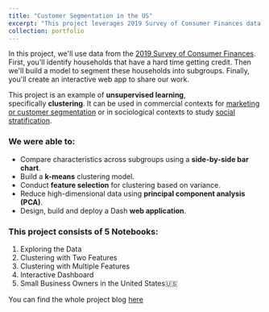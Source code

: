```yaml
---
title: "Customer Segmentation in the US"
excerpt: "This project leverages 2019 Survey of Consumer Finances data and unsupervised learning to identify credit-constrained households. With broad implications, it empowers financial services, marketing, credit scoring, policymakers, and researchers to enhance financial inclusion, precision, and understanding. Its goal is to boost access, engagement, and informed choices while aiding underserved households.<br/><img src='/images/Customer Segmentation.jpeg' width='400px' style='display: block; margin: 0 auto;'>"
collection: portfolio
---
```


In this project, we'll use data from the [2019 Survey of Consumer Finances](https://www.federalreserve.gov/econres/scfindex.htm). First, you'll identify households that have a hard time getting credit. Then we'll build a model to segment these households into subgroups. Finally, you'll create an interactive web app to share our work.

This project is an example of **unsupervised learning**, specifically **clustering**. It can be used in commercial contexts for [marketing or customer segmentation](https://en.wikipedia.org/wiki/Market_segmentation) or in sociological contexts to study [social stratification](https://en.wikipedia.org/wiki/Social_stratification).

### We were able to:      
- Compare characteristics across subgroups using a **side-by-side bar chart**.
- Build a **k-means** clustering model.
- Conduct **feature selection** for clustering based on variance.
- Reduce high-dimensional data using **principal component analysis (PCA)**.
- Design, build and deploy a Dash **web application**.

### This project consists of 5 Notebooks:
1. Exploring the Data
2. Clustering with Two Features
3. Clustering with Multiple Features
4. Interactive Dashboard
5. Small Business Owners in the United States🇺🇸

You can find the whole project blog [here](https://tinted-aphid-1c9.notion.site/Project_6-8362f47d1b7f4b698f1a576c70d49307?pvs=4)
